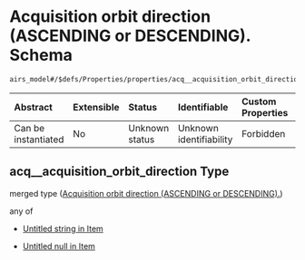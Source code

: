 # Acquisition orbit direction (ASCENDING or DESCENDING). Schema

```txt
airs_model#/$defs/Properties/properties/acq__acquisition_orbit_direction
```



| Abstract            | Extensible | Status         | Identifiable            | Custom Properties | Additional Properties | Access Restrictions | Defined In                                                                |
| :------------------ | :--------- | :------------- | :---------------------- | :---------------- | :-------------------- | :------------------ | :------------------------------------------------------------------------ |
| Can be instantiated | No         | Unknown status | Unknown identifiability | Forbidden         | Allowed               | none                | [model.schema.json\*](../../out/model.schema.json "open original schema") |

## acq\_\_acquisition\_orbit\_direction Type

merged type ([Acquisition orbit direction (ASCENDING or DESCENDING).](model-defs-properties-properties-acquisition-orbit-direction-ascending-or-descending.md))

any of

*   [Untitled string in Item](model-defs-properties-properties-acquisition-orbit-direction-ascending-or-descending-anyof-0.md "check type definition")

*   [Untitled null in Item](model-defs-properties-properties-acquisition-orbit-direction-ascending-or-descending-anyof-1.md "check type definition")

